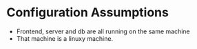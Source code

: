 # Configuration Assumptions

- Frontend, server and db are all running on the same machine
- That machine is a linuxy machine.
